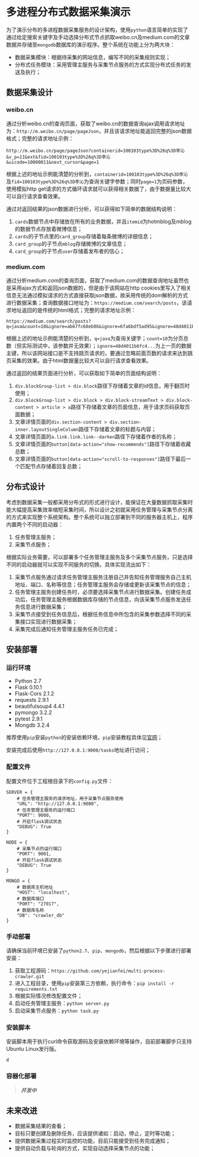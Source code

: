 # 多进程分布式数据采集演示

为了演示分布的多进程数据采集服务的设计架构，使用`python`语言简单的实现了通过给定搜索关键字及手动选择分布式节点抓取weibo.cn及medium.com的文章数据并存储至`mongodb`数据库的演示程序。整个系统在功能上分为两大块：

- 数据采集模块：根据待采集的网站信息，编写不同的采集规则实现；
- 分布式任务模块：采用管理主服务与采集节点服务的方式实现分布式任务的发送及执行；

## 数据采集设计

### weibo.cn

通过分析weibo.cn的查询页面，获取了weibo.cn的数据查询ajax调用请求地址为：`http://m.weibo.cn/page/pageJson`，并且该请求地址能返回完整的json数据格式；完整的请求地址示例：

	http://m.weibo.cn/page/pageJson?containerid=100103type%3D%26q%3D李沁&v_p=11&ext&fid=100103type%3D%26q%3D李沁&uicode=10000011&next_cursor&page=1
根据上述的地址示例能清楚的分析到，`containerid=100103type%3D%26q%3D李沁`及`fid=100103type%3D%26q%3D李沁`为查询关键字参数；同时`page=1`为页码参数，使用模拟http get请求的方式循环请求就可以获得相关数据了，由于数据量比较大可以自行请求查看效果。

通过对返回结果的json数据进行分析，可以获得如下简单的数据结构说明：

1. `cards`数据节点中存储放在所有的业务数据，并且`itemid`为hotmblog及mblog的数据节点存放着微博信息；
2. `cards`的子节点里的`card_group`存储着每条微博的详细信息；
3. `card_group`的子节点`mblog`存储微博的文章信息；
4. `card_group`的子节点`user`存储着发布者的信心；

### medium.com

通过分析medium.com的查询页面，获取了medium.com的数据查询地址虽然也是采用ajax方式和返回json数据的，但是由于该网站在http cookies里写入了相关信息无法通过模拟请求的方式直接获取json数据，故采用传统的dom解析的方式进行数据采集；查询数据接口地址为：`https://medium.com/search/posts`，该请求地址返回的是传统的html格式；完整的请求地址示例：

	https://medium.com/search/posts?q=java&count=10&ignore=ab67fc68eb0b&ignore=6fa6bdf5ad95&ignore=48d4011b6fc4&ignore=d14f0585d05e&ignore=db8163bc6798&ignore=78dbcc1fbcaa&ignore=448a00fa672d&ignore=457306e6bc1c&ignore=c00503d0913e&ignore=23cbe49186e8
	
根据上述的地址示例能清楚的分析到，`q=java`为查询关键字；`count=10`为分页总数（但实际测试中，该参数并无效果）；`ignore=48d4011b6fc4...`为上一页的数据主键，所以该网站接口是不支持跳页请求的，要通过忽略前面页数的请求来达到跳页采集的效果。由于html数据量比较大可以自行请求查看效果。

通过返回的结果页面进行分析，可以获取如下简单的页面结构说明：

1. `div.blockGroup-list > div.block`路径下存储着文章的id信息，用于翻页时使用；
2. `div.blockGroup-list > div.block > div.block-streamText > div.block-content > article > a`路径下存储着文章的页面信息，用于请求页码获取页面数据；
3. 文章详情页面的`div.section-content > div.section-inner.layoutSingleColumn`路径下存储着文章的标题与内容；
4. 文章详情页面的`a.link.link.link--darken`路径下存储着作者的名称；
5. 文章详情页面的`button[data-action="show-recommends"]`路径下存储着收藏总数；
6. 文章详情页面的`button[data-action="scroll-to-responses"]`路径下最后一个匹配节点存储着回复总数；

## 分布式设计

考虑到数据采集一般都采用分布式的形式进行设计，能保证在大量数据抓取采集时能大幅提高采集效率缩短采集时间，所以设计之初就采用任务管理与采集节点分离的方式来实现整个系统架构。整个系统可以独立部署到不同的服务器主机上，程序内置两个不同的启动器：

1. 任务管理主服务；
2. 采集节点服务；

根据实际业务需要，可以部署多个任务管理主服务及多个采集节点服务，只是选择不同的启动器就可以实现不同服务的切换。具体实现流出如下：

1. 采集节点服务通过请求任务管理主服务注册自己并告知任务管理服务自己主机地址、端口、名称等信息；任务管理主服务会存储或更新该采集节点的信息；
2. 任务管理主服务创建任务时，必须要选择采集节点进行数据采集。创建任务成功后，任务管理主服务根据数据库存储的节点信息，向该采集节点服务发送任务信息进行数据采集；
3. 采集节点接受到任务信息后，根据任务信息中所包含的采集参数选择不同的采集接口实现进行数据采集；
4. 采集完成后通知任务管理主服务任务已完成；

## 安装部署

### 运行环境

- Python 2.7
- Flask 0.10.1
- Flask-Cors 2.1.2
- requests 2.9.1
- beautifulsoup4 4.4.1
- pymongo 3.2.2
- pytest 2.9.1
- Mongdb 3.2.4

推荐使用`pip`安装`python`的安装依赖环境，`pip`安装教程具体见[官网](http://pip-cn.readthedocs.org/en/latest/installing.html)；

安装完成后使用`http://127.0.0.1:9000/tasks`地址进行访问；

### 配置文件

配置文件位于工程根目录下的`config.py`文件：

	SERVER = {
	    # 任务管理主服务的请求地址，用于采集节点服务使用
	    "URL": "http://127.0.0.1:9000",
	    # 任务管理主服务的运行端口
	    "PORT": 9000,
	    # 开启flask调试状态
	    "DEBUG": True
	}
	
	NODE = {
	    # 采集节点的运行端口
	    "PORT": 9001,
	    # 开启flask调试状态
	    "DEBUG": True
	}
	
	MONGO = {
	    # 数据库主机地址
	    "HOST": "localhost",
	    # 数据库端口
	    "PORT": "27017",
	    # 数据库名称
	    "DB": "crawler_db"
	}

### 手动部署

请确保当前环境已安装了`python2.7`、`pip`、`mongodb`，然后根据以下步骤进行部署安装：

1. 获取工程源码：`https://github.com/yejianfei/multi-process-crawler.git`
2. 进入工程目录，使用`pip`安装第三方依赖，执行命令：`pip install -r requirements.txt`
3. 根据实际情况修改配置文件；
4. 启动任务管理主服务：`python server.py`
5. 启动采集节点服务：`python task.py`

### 安装脚本

安装脚本用于执行curl命令获取源码及安装依赖环境等操作，目前部署脚步只支持Ubuntu Linux发行版。
	
	d
	

### 容器化部署

>***开发中***


## 未来改进

- 数据采集结果的查看；
- 目标只要创建及删除任务，应该提供诸如：启动，停止，定时等功能；
- 提供数据采集过程实时监控的功能，目前只能接受到任务完成通知；
- 提供自动负载与轮询的方式，实现自动选择采集节点的功能；



